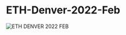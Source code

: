 # ETH-Denver-2022-Feb

![ETH DENVER 2022 FEB](https://user-images.githubusercontent.com/86709559/142402948-dfd94599-dd4a-4cc4-a059-ca14ea886660.png)
